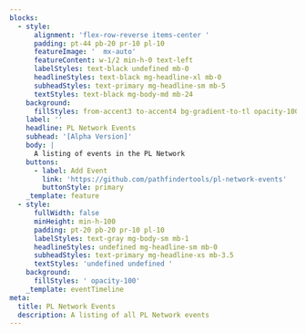 ```yaml
---
blocks:
  - style:
      alignment: 'flex-row-reverse items-center '
      padding: pt-44 pb-20 pr-10 pl-10
      featureImage: '  mx-auto'
      featureContent: w-1/2 min-h-0 text-left
      labelStyles: text-black undefined mb-0
      headlineStyles: text-black mg-headline-xl mb-0
      subheadStyles: text-primary mg-headline-sm mb-5
      textStyles: text-black mg-body-md mb-24
    background:
      fillStyles: from-accent3 to-accent4 bg-gradient-to-tl opacity-100
    label: ''
    headline: PL Network Events
    subhead: '[Alpha Version]'
    body: |
      A listing of events in the PL Network
    buttons:
      - label: Add Event
        link: 'https://github.com/pathfindertools/pl-network-events'
        buttonStyle: primary
    _template: feature
  - style:
      fullWidth: false
      minHeight: min-h-100
      padding: pt-20 pb-20 pr-10 pl-10
      labelStyles: text-gray mg-body-sm mb-1
      headlineStyles: undefined mg-headline-sm mb-0
      subheadStyles: text-primary mg-headline-xs mb-3.5
      textStyles: 'undefined undefined '
    background:
      fillStyles: ' opacity-100'
    _template: eventTimeline
meta:
  title: PL Network Events
  description: A listing of all PL Network events
---
```


